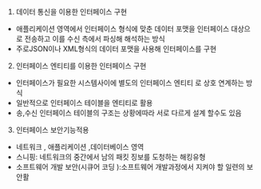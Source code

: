 1) 데이터 통신을 이용한 인터페이스 구현
 - 애플리케이션 영역에서 인터페이스 형식에 맞춘 데이터 포맷을 인터페이스 대상으로 전송하고 이를 수신 측에서 파싱해 해석하는 방식
 - 주로JSON이나 XML형식의 데이터 포맷을 사용해 인터페이스를 구현
2) 인터페이스 엔티티를 이용한 인터페이스 구현
 - 인터페이스가 필요한 시스템사이에 별도의 인터페이스 엔티티 로 상호 연계하는 방식
 - 일반적으로 인터페이스 테이블을 엔티티로 활용
 - 송,수신 인터페이스 테이블의 구조는 상황에따라 서로 다르게 설계 할수도 있음
3) 인터페이스 보안기능적용
  - 네트워크 , 애플리케이션 ,데이터베이스 영역
  - 스니핑: 네트워크의 중간에서 남의 패킷 징보를 도청하는 해킹유형
  - 소프트웨어 개발 보안(시큐어 코딩 ):소프트웨어 개발과정에서 지켜야 할 일련의 보안활
  